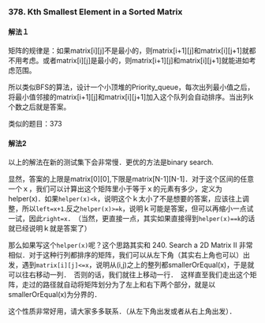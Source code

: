 ### 378. Kth Smallest Element in a Sorted Matrix  

#### 解法１
矩阵的规律是：如果matrix[i][j]不是最小的，则matrix[i+1][j]和matrix[i][j+1]就都不用考虑。或者matrix[i][j]是最小的，则matrix[i+1][j]和matrix[i][j+1]就能进如考虑范围。  

所以类似BFS的算法，设计一个小顶堆的Priority_queue，每次出列最小值之后，将最小值邻接的matrix[i+1][j]和matrix[i][j+1]加入这个队列会自动排序。当出列k个数之后就是答案。

类似的题目：373

#### 解法2
以上的解法在新的测试集下会非常慢．更优的方法是binary search.

显然，答案的上限是matrix[0][0],下限是matrix[N-1][N-1]．对于这个区间的任意一个ｘ，我们可以计算出这个矩阵里小于等于ｘ的元素有多少，定义为helper(x)．如果```helper(x)<k```，说明这个ｋ太小了不是想要的答案，应该往上调整，所以```left=x+1```.反之```helper(x)>=k```，说明ｋ可能是答案，但可以再缩小一点试一试，因此```right=x```．　（当然，更直接一点，其实如果直接得到```helper(x)==k```的话就已经说明ｋ就是答案了）

那么如果写这个```helper(x)```呢？这个思路其实和 240. Search a 2D Matrix II 非常相似．对于这种行列都排序的矩阵，我们可以从左下角（其实右上角也可以）出发，遇到```matrix[i][j]<=x```，说明从(i,j)之上的整列都smallerOrEqual(x)，于是就可以往右移动一列．　否则的话，我们就往上移动一行．　这样直至我们走出这个矩阵，走过的路径就自动将矩阵划分为了左上和右下两个部分，就是以smallerOrEqual(x)为分界的．

这个性质非常好用，请大家多多联系．（从左下角出发或者从右上角出发）．
